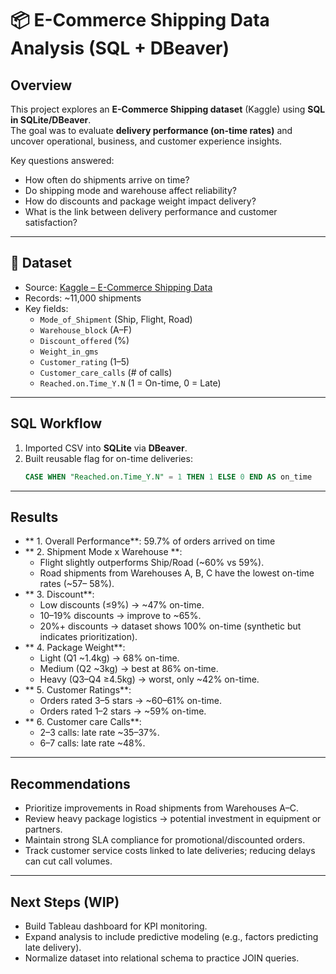 # 📦 E-Commerce Shipping Data Analysis (SQL + DBeaver)

## Overview
This project explores an **E-Commerce Shipping dataset** (Kaggle) using **SQL in SQLite/DBeaver**.  
The goal was to evaluate **delivery performance (on-time rates)** and uncover operational, business, and customer experience insights.  

Key questions answered:
- How often do shipments arrive on time?
- Do shipping mode and warehouse affect reliability?
- How do discounts and package weight impact delivery?
- What is the link between delivery performance and customer satisfaction?

---

## 📂 Dataset
- Source: [Kaggle – E-Commerce Shipping Data](https://www.kaggle.com/datasets/prachi13/customer-analytics)  
- Records: ~11,000 shipments  
- Key fields:
  - `Mode_of_Shipment` (Ship, Flight, Road)  
  - `Warehouse_block` (A–F)  
  - `Discount_offered` (%)  
  - `Weight_in_gms`  
  - `Customer_rating` (1–5)  
  - `Customer_care_calls` (# of calls)  
  - `Reached.on.Time_Y.N` (1 = On-time, 0 = Late)  

---
## SQL Workflow
1. Imported CSV into **SQLite** via **DBeaver**.  
2. Built reusable flag for on-time deliveries:  
   ```sql
   CASE WHEN "Reached.on.Time_Y.N" = 1 THEN 1 ELSE 0 END AS on_time

---
## Results
- ** 1. Overall Performance**: 59.7% of orders arrived on time
- ** 2. Shipment Mode x Warehouse **:
    - Flight slightly outperforms Ship/Road (~60% vs 59%).
    - Road shipments from Warehouses A, B, C have the lowest on-time rates (~57–          58%).
- ** 3. Discount**:
    - Low discounts (≤9%) → ~47% on-time.
    - 10–19% discounts → improve to ~65%.
    - 20%+ discounts → dataset shows 100% on-time (synthetic but indicates prioritization).
- ** 4. Package Weight**:
    - Light (Q1 ~1.4kg) → 68% on-time.
    - Medium (Q2 ~3kg) → best at 86% on-time.
    - Heavy (Q3–Q4 ≥4.5kg) → worst, only ~42% on-time.
- ** 5. Customer Ratings**:
    - Orders rated 3–5 stars → ~60–61% on-time.
    - Orders rated 1–2 stars → ~59% on-time.
- ** 6. Customer care Calls**:
    - 2–3 calls: late rate ~35–37%.
    - 6–7 calls: late rate ~48%.

---
## Recommendations
- Prioritize improvements in Road shipments from Warehouses A–C.
- Review heavy package logistics → potential investment in equipment or partners.
- Maintain strong SLA compliance for promotional/discounted orders.
- Track customer service costs linked to late deliveries; reducing delays can cut     call volumes.

---
## Next Steps (WIP)
- Build Tableau dashboard for KPI monitoring.
- Expand analysis to include predictive modeling (e.g., factors predicting late delivery).
- Normalize dataset into relational schema to practice JOIN queries.
